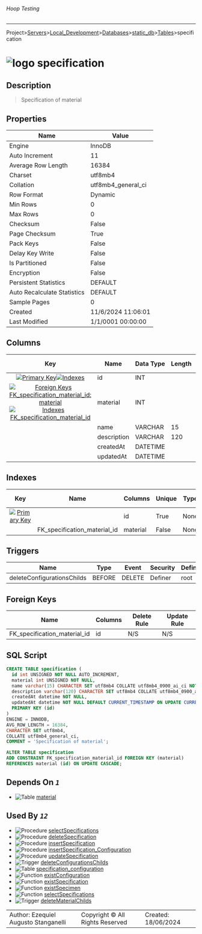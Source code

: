 ###### Hoop Testing
___
Project>[Servers](../../../../Servers.md)>[Local_Development](../../../Local_Development.md)>[Databases](../../Databases.md)>[static_db](../static_db.md)>[Tables](Tables.md)>specification


# ![logo](../../../../../Images/table64.svg) specification

## <a name="#Description"></a>Description
> Specification of material
## <a name="#Properties"></a>Properties
|Name|Value|
|---|---|
|Engine|InnoDB|
|Auto Increment|11|
|Average Row Length|16384|
|Charset|utf8mb4|
|Collation|utf8mb4_general_ci|
|Row Format|Dynamic|
|Min Rows|0|
|Max Rows|0|
|Checksum|False|
|Page Checksum|True|
|Pack Keys|False|
|Delay Key Write|False|
|Is Partitioned|False|
|Encryption|False|
|Persistent Statistics|DEFAULT|
|Auto Recalculate Statistics|DEFAULT|
|Sample Pages|0|
|Created|11/6/2024 11:06:01|
|Last Modified|1/1/0001 00:00:00|


## <a name="#Columns"></a>Columns
|Key|Name|Data Type|Length|Precision|Scale|Unsigned|Zerofill|Binary|Not Null|Auto Increment|Default|Virtual|Invisible|Description|
|:---:|---|---|---|---|---|---|---|---|---|---|---|---|---|---|
|[![Primary Key ](../../../../../Images/primarykey.svg)](#Indexes)[![Indexes ](../../../../../Images/index.svg)](#Indexes)|id|INT||11||True|False|False|True|True||False|False||
|[![Foreign Keys FK_specification_material_id: material](../../../../../Images/foreignkey.svg)](#ForeignKeys)[![Indexes FK_specification_material_id](../../../../../Images/index.svg)](#Indexes)|material|INT||11||True|False|False|True|False||False|False||
||name|VARCHAR|15|||False|False|False|True|False||False|False||
||description|VARCHAR|120|||False|False|False|False|False|'Sin Descripción'|False|False||
||createdAt|DATETIME||0||False|False|False|True|False||False|False||
||updatedAt|DATETIME||0||False|False|False|True|False|CURRENT_TIMESTAMP|False|False||

## <a name="#Indexes"></a>Indexes
|Key|Name|Columns|Unique|Type|Key Lengths|
|:---:|---|---|---|---|---|
|[![Primary Key ](../../../../../Images/primarykey.svg)](#Indexes)||id|True|None|0|
||FK_specification_material_id|material|False|None|0|

## <a name="#Triggers"></a>Triggers
|Name|Type|Event|Security|Definer|
|---|---|---|---|---|
|deleteConfigurationsChilds|BEFORE|DELETE|Definer|root|

## <a name="#ForeignKeys"></a>Foreign Keys
|Name|Columns|Delete Rule|Update Rule|
|---|---|---|---|
|FK_specification_material_id|id|N/S|N/S|

## <a name="#SqlScript"></a>SQL Script
```SQL
CREATE TABLE specification (
  id int UNSIGNED NOT NULL AUTO_INCREMENT,
  material int UNSIGNED NOT NULL,
  name varchar(15) CHARACTER SET utf8mb4 COLLATE utf8mb4_0900_ai_ci NOT NULL,
  description varchar(120) CHARACTER SET utf8mb4 COLLATE utf8mb4_0900_ai_ci DEFAULT 'Sin Descripción',
  createdAt datetime NOT NULL,
  updatedAt datetime NOT NULL DEFAULT CURRENT_TIMESTAMP ON UPDATE CURRENT_TIMESTAMP,
  PRIMARY KEY (id)
)
ENGINE = INNODB,
AVG_ROW_LENGTH = 16384,
CHARACTER SET utf8mb4,
COLLATE utf8mb4_general_ci,
COMMENT = 'Specification of material';

ALTER TABLE specification
ADD CONSTRAINT FK_specification_material_id FOREIGN KEY (material)
REFERENCES material (id) ON UPDATE CASCADE;
```

## <a name="#DependsOn"></a>Depends On _`1`_
- ![Table](../../../../../Images/table.svg) [material](material.md)


## <a name="#UsedBy"></a>Used By _`12`_
- ![Procedure](../../../../../Images/procedure.svg) [selectSpecifications](../Procedures/selectSpecifications.md)
- ![Procedure](../../../../../Images/procedure.svg) [deleteSpecification](../Procedures/deleteSpecification.md)
- ![Procedure](../../../../../Images/procedure.svg) [insertSpecification](../Procedures/insertSpecification.md)
- ![Procedure](../../../../../Images/procedure.svg) [insertSpecification_Configuration](../Procedures/insertSpecification_Configuration.md)
- ![Procedure](../../../../../Images/procedure.svg) [updateSpecification](../Procedures/updateSpecification.md)
- ![Trigger](../../../../../Images/trigger.svg) [deleteConfigurationsChilds](../Triggers/deleteConfigurationsChilds.md)
- ![Table](../../../../../Images/table.svg) [specification_configuration](specification_configuration.md)
- ![Function](../../../../../Images/function.svg) [existConfiguration](../Functions/existConfiguration.md)
- ![Function](../../../../../Images/function.svg) [existSpecification](../Functions/existSpecification.md)
- ![Function](../../../../../Images/function.svg) [existSpecimen](../Functions/existSpecimen.md)
- ![Function](../../../../../Images/function.svg) [selectSpecifications](../Functions/selectSpecifications.md)
- ![Trigger](../../../../../Images/trigger.svg) [deleteMaterialChilds](../Triggers/deleteMaterialChilds.md)


||||
|---|---|---|
|Author: Ezequiel Augusto Stanganelli|Copyright © All Rights Reserved|Created: 18/06/2024|